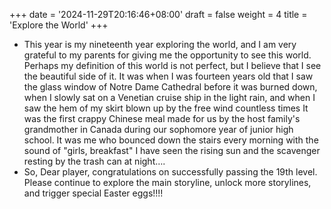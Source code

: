 +++
date = '2024-11-29T20:16:46+08:00'
draft = false
weight = 4
title = 'Explore the World'
+++

-   This year is my nineteenth year exploring the world, and I am very grateful to my parents for giving me the opportunity to see this world. Perhaps my definition of this world is not perfect, but I believe that I see the beautiful side of it. It was when I was fourteen years old that I saw the glass window of Notre Dame Cathedral before it was burned down, when I slowly sat on a Venetian cruise ship in the light rain, and when I saw the hem of my skirt blown up by the free wind countless times It was the first crappy Chinese meal made for us by the host family's grandmother in Canada during our sophomore year of junior high school. It was me who bounced down the stairs every morning with the sound of "girls, breakfast" I have seen the rising sun and the scavenger resting by the trash can at night….
-   So, Dear player, congratulations on successfully passing the 19th level. Please continue to explore the main storyline, unlock more storylines, and trigger special Easter eggs!!!!


